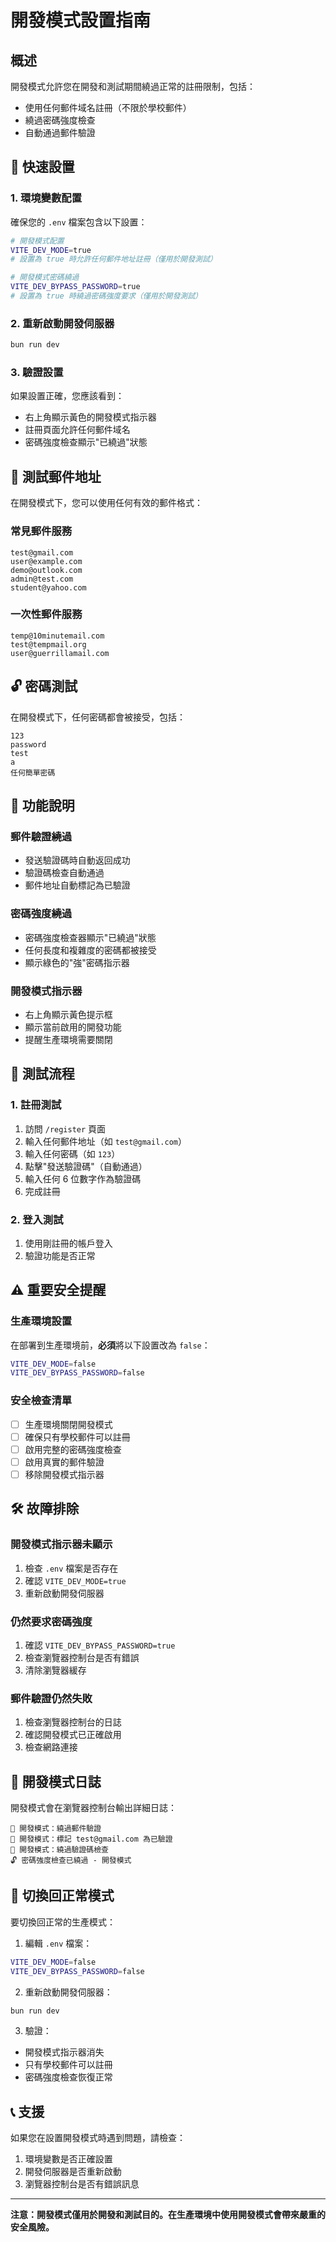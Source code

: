 # 開發模式設置指南

## 概述

開發模式允許您在開發和測試期間繞過正常的註冊限制，包括：
- 使用任何郵件域名註冊（不限於學校郵件）
- 繞過密碼強度檢查
- 自動通過郵件驗證

## 🚀 快速設置

### 1. 環境變數配置

確保您的 `.env` 檔案包含以下設置：

```bash
# 開發模式配置
VITE_DEV_MODE=true
# 設置為 true 時允許任何郵件地址註冊（僅用於開發測試）

# 開發模式密碼繞過
VITE_DEV_BYPASS_PASSWORD=true
# 設置為 true 時繞過密碼強度要求（僅用於開發測試）
```

### 2. 重新啟動開發伺服器

```bash
bun run dev
```

### 3. 驗證設置

如果設置正確，您應該看到：
- 右上角顯示黃色的開發模式指示器
- 註冊頁面允許任何郵件域名
- 密碼強度檢查顯示"已繞過"狀態

## 📧 測試郵件地址

在開發模式下，您可以使用任何有效的郵件格式：

### 常見郵件服務
```
test@gmail.com
user@example.com
demo@outlook.com
admin@test.com
student@yahoo.com
```

### 一次性郵件服務
```
temp@10minutemail.com
test@tempmail.org
user@guerrillamail.com
```

## 🔓 密碼測試

在開發模式下，任何密碼都會被接受，包括：
```
123
password
test
a
任何簡單密碼
```

## 🔧 功能說明

### 郵件驗證繞過
- 發送驗證碼時自動返回成功
- 驗證碼檢查自動通過
- 郵件地址自動標記為已驗證

### 密碼強度繞過
- 密碼強度檢查器顯示"已繞過"狀態
- 任何長度和複雜度的密碼都被接受
- 顯示綠色的"強"密碼指示器

### 開發模式指示器
- 右上角顯示黃色提示框
- 顯示當前啟用的開發功能
- 提醒生產環境需要關閉

## 🧪 測試流程

### 1. 註冊測試
1. 訪問 `/register` 頁面
2. 輸入任何郵件地址（如 `test@gmail.com`）
3. 輸入任何密碼（如 `123`）
4. 點擊"發送驗證碼"（自動通過）
5. 輸入任何 6 位數字作為驗證碼
6. 完成註冊

### 2. 登入測試
1. 使用剛註冊的帳戶登入
2. 驗證功能是否正常

## ⚠️ 重要安全提醒

### 生產環境設置
在部署到生產環境前，**必須**將以下設置改為 `false`：

```bash
VITE_DEV_MODE=false
VITE_DEV_BYPASS_PASSWORD=false
```

### 安全檢查清單
- [ ] 生產環境關閉開發模式
- [ ] 確保只有學校郵件可以註冊
- [ ] 啟用完整的密碼強度檢查
- [ ] 啟用真實的郵件驗證
- [ ] 移除開發模式指示器

## 🛠️ 故障排除

### 開發模式指示器未顯示
1. 檢查 `.env` 檔案是否存在
2. 確認 `VITE_DEV_MODE=true`
3. 重新啟動開發伺服器

### 仍然要求密碼強度
1. 確認 `VITE_DEV_BYPASS_PASSWORD=true`
2. 檢查瀏覽器控制台是否有錯誤
3. 清除瀏覽器緩存

### 郵件驗證仍然失敗
1. 檢查瀏覽器控制台的日誌
2. 確認開發模式已正確啟用
3. 檢查網路連接

## 📝 開發模式日誌

開發模式會在瀏覽器控制台輸出詳細日誌：

```
🔧 開發模式：繞過郵件驗證
🔧 開發模式：標記 test@gmail.com 為已驗證
🔧 開發模式：繞過驗證碼檢查
🔓 密碼強度檢查已繞過 - 開發模式
```

## 🔄 切換回正常模式

要切換回正常的生產模式：

1. 編輯 `.env` 檔案：
```bash
VITE_DEV_MODE=false
VITE_DEV_BYPASS_PASSWORD=false
```

2. 重新啟動開發伺服器：
```bash
bun run dev
```

3. 驗證：
- 開發模式指示器消失
- 只有學校郵件可以註冊
- 密碼強度檢查恢復正常

## 📞 支援

如果您在設置開發模式時遇到問題，請檢查：
1. 環境變數是否正確設置
2. 開發伺服器是否重新啟動
3. 瀏覽器控制台是否有錯誤訊息

---

**注意：開發模式僅用於開發和測試目的。在生產環境中使用開發模式會帶來嚴重的安全風險。** 
